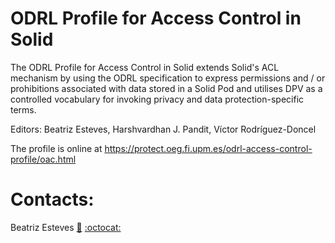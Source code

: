 # ODRL Profile for Access Control in Solid

The ODRL Profile for Access Control in Solid extends Solid's ACL mechanism by using the ODRL specification to express permissions and / or prohibitions associated with data stored in a Solid Pod and utilises DPV as a controlled vocabulary for invoking privacy and data protection-specific terms. 

Editors: Beatriz Esteves, Harshvardhan J. Pandit, Víctor Rodríguez-Doncel

The profile is online at https://protect.oeg.fi.upm.es/odrl-access-control-profile/oac.html

# Contacts:

Beatriz Esteves [:email:](mailto:beatriz.gesteves@upm.es) [:octocat:](https://github.com/besteves4)